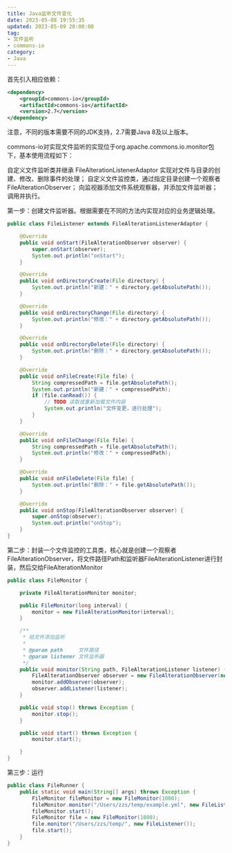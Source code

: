 ```yaml
---
title: Java监听文件变化
date: 2023-05-08 19:55:35
updated: 2023-05-09 20:00:00
tag:
- 文件监听
- commons-io
category:
- Java
---
```

首先引入相应依赖：
```xml
<dependency>
	<groupId>commons-io</groupId>
	<artifactId>commons-io</artifactId>
	<version>2.7</version>
</dependency>
```
注意，不同的版本需要不同的JDK支持，2.7需要Java 8及以上版本。

commons-io对实现文件监听的实现位于org.apache.commons.io.monitor包下，基本使用流程如下：

自定义文件监听类并继承 FileAlterationListenerAdaptor 实现对文件与目录的创建、修改、删除事件的处理；
自定义文件监控类，通过指定目录创建一个观察者 FileAlterationObserver；
向监视器添加文件系统观察器，并添加文件监听器；
调用并执行。

第一步：创建文件监听器。根据需要在不同的方法内实现对应的业务逻辑处理。
```java
public class FileListener extends FileAlterationListenerAdaptor {

    @Override
    public void onStart(FileAlterationObserver observer) {
        super.onStart(observer);
        System.out.println("onStart");
    }

    @Override
    public void onDirectoryCreate(File directory) {
        System.out.println("新建：" + directory.getAbsolutePath());
    }

    @Override
    public void onDirectoryChange(File directory) {
        System.out.println("修改：" + directory.getAbsolutePath());
    }

    @Override
    public void onDirectoryDelete(File directory) {
        System.out.println("删除：" + directory.getAbsolutePath());
    }

    @Override
    public void onFileCreate(File file) {
        String compressedPath = file.getAbsolutePath();
        System.out.println("新建：" + compressedPath);
        if (file.canRead()) {
            // TODO 读取或重新加载文件内容
            System.out.println("文件变更，进行处理");
        }
    }

    @Override
    public void onFileChange(File file) {
        String compressedPath = file.getAbsolutePath();
        System.out.println("修改：" + compressedPath);
    }

    @Override
    public void onFileDelete(File file) {
        System.out.println("删除：" + file.getAbsolutePath());
    }

    @Override
    public void onStop(FileAlterationObserver observer) {
        super.onStop(observer);
        System.out.println("onStop");
    }
}
```
第二步：封装一个文件监控的工具类，核心就是创建一个观察者FileAlterationObserver，将文件路径Path和监听器FileAlterationListener进行封装，然后交给FileAlterationMonitor
```java
public class FileMonitor {

	private FileAlterationMonitor monitor;

	public FileMonitor(long interval) {
		monitor = new FileAlterationMonitor(interval);
	}

	/**
	 * 给文件添加监听
	 *
	 * @param path     文件路径
	 * @param listener 文件监听器
	 */
	public void monitor(String path, FileAlterationListener listener) {
		FileAlterationObserver observer = new FileAlterationObserver(new File(path));
		monitor.addObserver(observer);
		observer.addListener(listener);
	}

	public void stop() throws Exception {
		monitor.stop();
	}

	public void start() throws Exception {
		monitor.start();

	}
}
```
第三步：运行
```java
public class FileRunner {
	public static void main(String[] args) throws Exception {
		FileMonitor fileMonitor = new FileMonitor(1000);
		fileMonitor.monitor("/Users/zzs/temp/example.yml", new FileListener());
		fileMonitor.start();
        FileMonitor file = new FileMonitor(1000);
        file.monitor("/Users/zzs/temp/", new FileListener());
        file.start();
	}
}
```